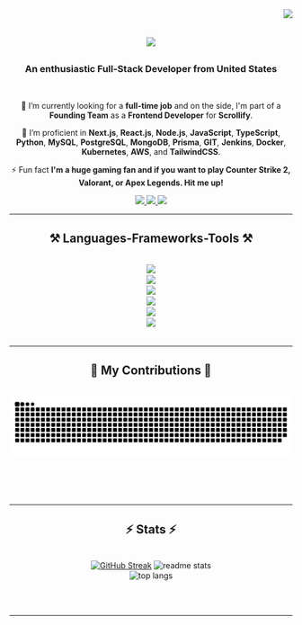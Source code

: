 <img align="right" src="https://visitor-badge.laobi.icu/badge?page_id=knightfury101.knightfury101" />

<h1 align="center">
    <img src="https://readme-typing-svg.herokuapp.com/?font=Righteous&size=35&center=true&vCenter=true&width=500&height=70&duration=4000&lines=Hi+There!+👋;+I'm+Pedro+Muniz!;" />
</h1>
  <h3 align="center">An enthusiastic Full-Stack Developer from United States</h3>
  <br/>
<div align="center">
 
 🔭 I’m currently looking for a **full-time job** and on the side, I'm part of a **Founding Team** as a **Frontend Developer** for **Scrollify**.
 
 🌱 I’m proficient in **Next.js**, **React.js**, **Node.js**, **JavaScript**, **TypeScript**, **Python**, **MySQL**, **PostgreSQL**, **MongoDB**, **Prisma**, **GIT**, **Jenkins**, **Docker**, **Kubernetes**, **AWS**, and **TailwindCSS**.

⚡ Fun fact **I'm a huge gaming fan and if you want to play Counter Strike 2, Valorant, or Apex Legends. Hit me up!**

 </div>

 <div align="center"> 
  <a href="mailto:arajput4@gmu.edu">
    <img src="https://img.shields.io/badge/Microsoft_Outlook-6495ed?style=for-the-badge&logo=microsoft-outlook&logoColor=white" />
  </a>
  <a href="https://www.linkedin.com/in/adityasingh99/" target="_blank">
    <img src="https://img.shields.io/badge/LinkedIn-800080?style=for-the-badge&logo=linkedin&logoColor=white" target="_blank" />
  </a>
  <a href="https://www.adityasingh.life/" target="_blank">
     <img src="https://img.shields.io/badge/Portfolio-ff7f50?style=for-the-badge&logo=About.me&logoColor=white" target="_blank" /> <!-- sqlite, safari, google-chrome are other good icon options -->
  </a>
</div>

 <hr/>
<h2 align="center">⚒️ Languages-Frameworks-Tools ⚒️</h2>
<br/>
<div align="center">
    <img src="https://skillicons.dev/icons?i=nextjs,react,nodejs,tailwind,html,css,threejs," /><br/>
    <img src="https://skillicons.dev/icons?i=py,js,ts,java,c,cpp,go," /><br/>
    <img src="https://skillicons.dev/icons?i=mysql,postgres,mongodb,planetscale,prisma,supabase,redis" /><br/>
    <img src="https://skillicons.dev/icons?i=git,github,docker,jenkins,aws,kubernetes,vercel" /><br/>
    <img src="https://skillicons.dev/icons?i=postman,latex" /><br/>
    <img src="https://skillicons.dev/icons?i=ae,ps,ai,blender,figma,xd" /><br/>
</div>

<br/>
<hr/>

<div align="center">
  <h2>🐍 My Contributions 🐍</h2>
  <br>
  <img alt="snake eating my contributions" src="https://raw.githubusercontent.com/knightfury101/knightfury101/output/github-contribution-grid-snake.svg" />
  
  <br/><br/><br/>
</div>
<hr/>

<h2 align="center">⚡ Stats ⚡</h2>
<br>
<div align=center>
  <a href="https://git.io/streak-stats"><img src="https://streak-stats.demolab.com?user=knightfury101&theme=tokyonight" alt="GitHub Streak" /></a>
  <img width=390 src="https://github-readme-stats-knightfury101.vercel.app/api?username=knightfury101&count_private=true&show_icons=true&theme=react&rank_icon=github&border_radius=10" alt="readme stats" />
  <br/>
  <img width=325 align="center" src="https://github-readme-stats-knightfury101.vercel.app/api/top-langs/?username=knightfury101&hide=HTML&langs_count=8&layout=compact&theme=react&border_radius=10&size_weight=0.5&count_weight=0.5&exclude_repo=github-readme-stats" alt="top langs" />
</div>

<br/><br/>

<hr/>

<br/>

<h3 align="center">
  <a href="https://git.io/typing.svg>
    <img src="https://readme-typing-svg.herokuapp.com/?font=Righteous&size=35&center=true&vCenter=true&width=500&height=70&duration=4000&lines=Shoot+Me+A+Message+On+LinkedIn;+I'm+Always+Ready+To+Collab!;" />
</a>
  </h3>

<br/>
